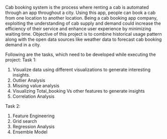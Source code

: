 Cab booking system is the process where renting a cab is automated through an app throughout a city. 
Using this app, people can book a cab from one location to another location. 
Being a cab booking app company, exploiting the understanding of cab supply and demand could increase the efficiency of their service and enhance user experience by minimizing waiting time.
Objective of this project is to combine historical usage pattern along with the open data sources like weather data to forecast cab booking demand in a city.

Following are the tasks, which need to be developed while executing the project:
Task 1:
1. Visualize data using different visualizations to generate interesting insights.
2. Outlier Analysis
3. Missing value analysis
4. Visualizing Total_booking Vs other features to generate insights
5. Correlation Analysis

Task 2:
1. Feature Engineering
2. Grid search
3. Regression Analysis
4. Ensemble Model
